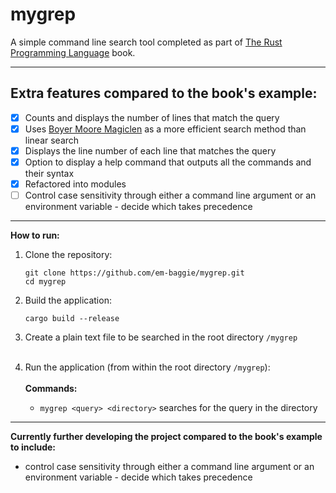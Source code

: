 # mygrep
A simple command line search tool completed as part of <a href = "https://doc.rust-lang.org/book/ch12-00-an-io-project.html">The Rust Programming Language</a> book. 

---- 

## Extra features compared to the book's example:

- [x] Counts and displays the number of lines that match the query
- [x] Uses <a href="https://crates.io/crates/boyer-moore-magiclen">Boyer Moore Magiclen</a> as a more efficient search method than linear search
- [x] Displays the line number of each line that matches the query
- [x] Option to display a help command that outputs all the commands and their syntax
- [x] Refactored into modules
-[ ] Control case sensitivity through either a command line argument or an environment variable - decide which takes precedence

----

**How to run:**
1. Clone the repository:
   ```
   git clone https://github.com/em-baggie/mygrep.git
   cd mygrep
   ```
2. Build the application:
   ```
   cargo build --release
   ```
3. Create a plain text file to be searched in the root directory `/mygrep`<br><br>

3. Run the application (from within the root directory `/mygrep`):<br><br>
**Commands:**<br>
   - `mygrep <query> <directory>`
   searches for the query in the directory





----

**Currently further developing the project compared to the book's example to include:**
- control case sensitivity through either a command line argument or an environment variable - decide which takes precedence
